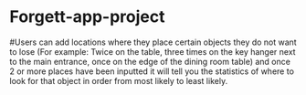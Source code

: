 # Forgett-app-project


#Users can add locations where they place certain objects they do not want to lose (For example: Twice on the table, three times on the key hanger next to the main entrance, once on the edge of the dining room table) and once 2 or more places have been inputted it will tell you the statistics of where to look for that object in order from most likely to least likely.

